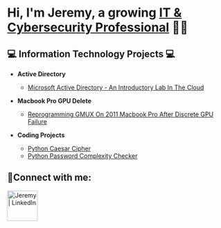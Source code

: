 <h1>Hi, I'm Jeremy, a growing <a href="https://linkedin.com/in/jeremyhilltech">IT & Cybersecurity Professional</a> 👨‍💻</h1>

<h2>💻 Information Technology Projects 💻</h2>

- <b>Active Directory</b>
  - [Microsoft Active Directory - An Introductory Lab In The Cloud](https://github.com/jeremyhilltech/Microsoft-Active-Directory--An-Introductory-Lab-In-The-Cloud)

- <b>Macbook Pro GPU Delete</b>
  - [Reprogramming GMUX On 2011 Macbook Pro After Discrete GPU Failure](https://www.youtube.com/watch?v=v_IpS5hIQCA)

- <b>Coding Projects</b>
  - [Python Caesar Cipher](https://github.com/jeremyhilltech/Python-Caesar-Cipher)
  - [Python Password Complexity Checker](https://github.com/jeremyhilltech/Python-Password-Complexity-Checker)

<h2>🤳Connect with me:</h2>

[<img align="left" alt="Jeremy | LinkedIn" width="70px" src="https://i.imgur.com/RIefvk9.png" />][linkedin]

[linkedin]: https://linkedin.com/in/jeremyhilltech
